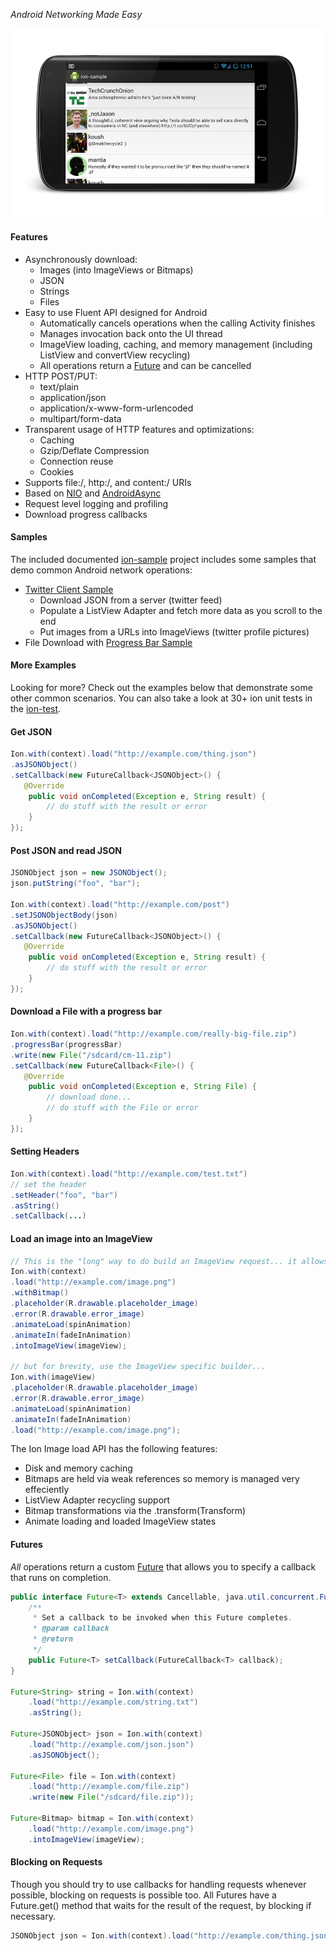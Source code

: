 *Android Networking Made Easy*

![](ion-sample/ion-sample.png)

#### Features
 * Asynchronously download:
   * Images (into ImageViews or Bitmaps)
   * JSON
   * Strings
   * Files
 * Easy to use Fluent API designed for Android
   * Automatically cancels operations when the calling Activity finishes
   * Manages invocation back onto the UI thread
   * ImageView loading, caching, and memory management (including ListView and convertView recycling)
   * All operations return a [Future](http://developer.android.com/reference/java/util/concurrent/Future.html) and can be cancelled
 * HTTP POST/PUT:
   * text/plain
   * application/json
   * application/x-www-form-urlencoded
   * multipart/form-data
 * Transparent usage of HTTP features and optimizations:
   * Caching
   * Gzip/Deflate Compression
   * Connection reuse
   * Cookies
 * Supports file:/, http:/, and content:/ URIs
 * Based on [NIO](http://en.wikipedia.org/wiki/New_I/O) and [AndroidAsync](https://github.com/koush/AndroidAsync)
 * Request level logging and profiling
 * Download progress callbacks

#### Samples

The included documented [ion-sample](https://github.com/koush/ion/tree/master/ion-sample) project includes some samples that demo common Android network operations:

 * [Twitter Client Sample](https://github.com/koush/ion/blob/master/ion-sample/src/com/koushikdutta/ion/sample/Twitter.java)
   * Download JSON from a server (twitter feed)
   * Populate a ListView Adapter and fetch more data as you scroll to the end
   * Put images from a URLs into ImageViews (twitter profile pictures)
 * File Download with [Progress Bar Sample](https://github.com/koush/ion/blob/master/ion-sample/src/com/koushikdutta/ion/sample/ProgressBarDownload.java)
 
#### More Examples

Looking for more? Check out the examples below that demonstrate some other common scenarios. You can also take a look
at 30+ ion unit tests in the [ion-test](https://github.com/koush/ion/tree/master/ion-test/src/com/koushikdutta/ion/test).

#### Get JSON

```java
Ion.with(context).load("http://example.com/thing.json")
.asJSONObject()
.setCallback(new FutureCallback<JSONObject>() {
   @Override
    public void onCompleted(Exception e, String result) {
        // do stuff with the result or error
    }
});
```

#### Post JSON and read JSON

```java
JSONObject json = new JSONObject();
json.putString("foo", "bar");

Ion.with(context).load("http://example.com/post")
.setJSONObjectBody(json)
.asJSONObject()
.setCallback(new FutureCallback<JSONObject>() {
   @Override
    public void onCompleted(Exception e, String result) {
        // do stuff with the result or error
    }
});
```

#### Download a File with a progress bar

```java
Ion.with(context).load("http://example.com/really-big-file.zip")
.progressBar(progressBar)
.write(new File("/sdcard/cm-11.zip")
.setCallback(new FutureCallback<File>() {
   @Override
    public void onCompleted(Exception e, String File) {
        // download done...
        // do stuff with the File or error
    }
});
```

#### Setting Headers

```java
Ion.with(context).load("http://example.com/test.txt")
// set the header
.setHeader("foo", "bar")
.asString()
.setCallback(...)
```

#### Load an image into an ImageView

```java
// This is the "long" way to do build an ImageView request... it allows you to set headers, etc.
Ion.with(context)
.load("http://example.com/image.png")
.withBitmap()
.placeholder(R.drawable.placeholder_image)
.error(R.drawable.error_image)
.animateLoad(spinAnimation)
.animateIn(fadeInAnimation)
.intoImageView(imageView);

// but for brevity, use the ImageView specific builder...
Ion.with(imageView)
.placeholder(R.drawable.placeholder_image)
.error(R.drawable.error_image)
.animateLoad(spinAnimation)
.animateIn(fadeInAnimation)
.load("http://example.com/image.png");
```

The Ion Image load API has the following features:
 * Disk and memory caching
 * Bitmaps are held via weak references so memory is managed very effeciently
 * ListView Adapter recycling support
 * Bitmap transformations via the .transform(Transform)
 * Animate loading and loaded ImageView states


#### Futures
_All_ operations return a custom [Future](http://developer.android.com/reference/java/util/concurrent/Future.html) that allows
you to specify a callback that runs on completion.

```java
public interface Future<T> extends Cancellable, java.util.concurrent.Future<T> {
    /**
     * Set a callback to be invoked when this Future completes.
     * @param callback
     * @return
     */
    public Future<T> setCallback(FutureCallback<T> callback);
}

Future<String> string = Ion.with(context)
    .load("http://example.com/string.txt")
    .asString();

Future<JSONObject> json = Ion.with(context)
    .load("http://example.com/json.json")
    .asJSONObject();

Future<File> file = Ion.with(context)
    .load("http://example.com/file.zip")
    .write(new File("/sdcard/file.zip"));

Future<Bitmap> bitmap = Ion.with(context)
    .load("http://example.com/image.png")
    .intoImageView(imageView);

```

#### Blocking on Requests

Though you should try to use callbacks for handling requests whenever possible, blocking on requests is possible too.
All Futures have a Future<T>.get() method that waits for the result of the request, by blocking if necessary.

```java
JSONObject json = Ion.with(context).load("http://example.com/thing.json").asJSONObject().get();
```
